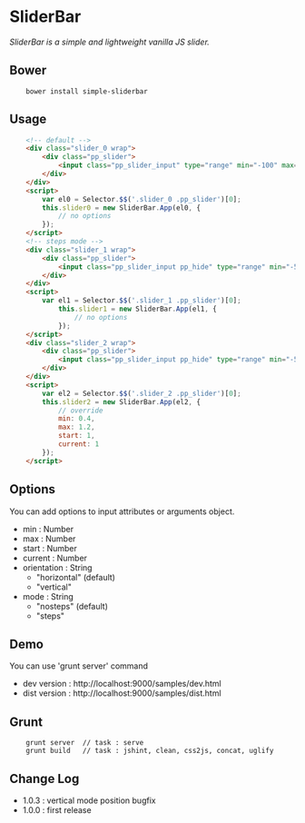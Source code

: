 # SliderBar
*SliderBar is a simple and lightweight vanilla JS slider.*
	
## Bower
```
	bower install simple-sliderbar
```

## Usage
```html
	<!-- default -->
	<div class="slider_0 wrap">
		<div class="pp_slider">
			<input class="pp_slider_input" type="range" min="-100" max="100" step="1" start="0" style="display:none">
		</div>
	</div>
	<script>
		var el0 = Selector.$$('.slider_0 .pp_slider')[0];
		this.slider0 = new SliderBar.App(el0, {
			// no options
		});
	</script>
	<!-- steps mode -->
	<div class="slider_1 wrap">
		<div class="pp_slider">
			<input class="pp_slider_input pp_hide" type="range" min="-5" max="5" step="1" start="0" mode="steps" style="display:none">
		</div>
	</div>
	<script>
		var el1 = Selector.$$('.slider_1 .pp_slider')[0];
        	this.slider1 = new SliderBar.App(el1, {
        		// no options
        	});
	</script>
	<div class="slider_2 wrap">
		<div class="pp_slider">
			<input class="pp_slider_input pp_hide" type="range" min="-5" max="5" step="0.0025" start="0" style="display:none">
		</div>
	</div>
	<script>
		var el2 = Selector.$$('.slider_2 .pp_slider')[0];
    	this.slider2 = new SliderBar.App(el2, {
    		// override
    		min: 0.4, 
    		max: 1.2, 
    		start: 1, 
    		current: 1
    	});
	</script>
```

## Options
You can add options to input attributes or arguments object.
 - min : Number
 - max : Number
 - start : Number
 - current : Number
 - orientation : String
    - "horizontal" (default)
    - "vertical"
 - mode : String
    - "nosteps" (default)
    - "steps"


## Demo
You can use 'grunt server' command
 * dev version 	: http://localhost:9000/samples/dev.html
 * dist version 	: http://localhost:9000/samples/dist.html


## Grunt
```
	grunt server  // task : serve
	grunt build   // task : jshint, clean, css2js, concat, uglify
```


## Change Log
* 1.0.3 : vertical mode position bugfix
* 1.0.0 : first release
